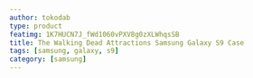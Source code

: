 ```yaml
---
author: tokodab
type: product
featimg: 1K7HUCN7J_fWd1060vPXV8g0zXLWhqsSB
title: The Walking Dead Attractions Samsung Galaxy S9 Case
tags: [samsung, galaxy, s9]
category: [samsung]
---
```

